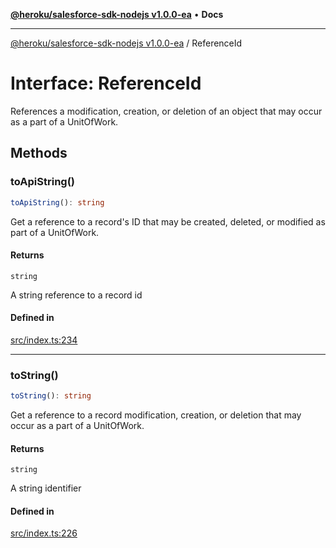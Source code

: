 [**@heroku/salesforce-sdk-nodejs v1.0.0-ea**](../README.md) • **Docs**

***

[@heroku/salesforce-sdk-nodejs v1.0.0-ea](../README.md) / ReferenceId

# Interface: ReferenceId

References a modification, creation, or deletion of an object that may
occur as a part of a UnitOfWork.

## Methods

### toApiString()

```ts
toApiString(): string
```

Get a reference to a record's ID that may be created, deleted, or modified
as part of a UnitOfWork.

#### Returns

`string`

A string reference to a record id

#### Defined in

[src/index.ts:234](https://github.com/heroku/heroku-applink-nodejs/blob/964a49b1b7eff1b886f572faf2baab589b474aff/src/index.ts#L234)

***

### toString()

```ts
toString(): string
```

Get a reference to a record modification, creation, or deletion that may
occur as a part of a UnitOfWork.

#### Returns

`string`

A string identifier

#### Defined in

[src/index.ts:226](https://github.com/heroku/heroku-applink-nodejs/blob/964a49b1b7eff1b886f572faf2baab589b474aff/src/index.ts#L226)
